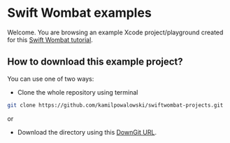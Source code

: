 # Swift Wombat examples

Welcome. You are browsing an example Xcode project/playground created for this [Swift Wombat tutorial](https://blog.kamil.id/swiftwombat/how-to-control-image-view-interpolation-in-swiftui/).

## How to download this example project?

You can use one of two ways:

- Clone the whole repository using terminal

```bash
git clone https://github.com/kamilpowalowski/swiftwombat-projects.git
```

or

- Download the directory using this [DownGit URL](https://downgit.github.io/#/home?url=https://github.com/kamilpowalowski/swiftwombat-projects/tree/main/ImageInterpolation).
